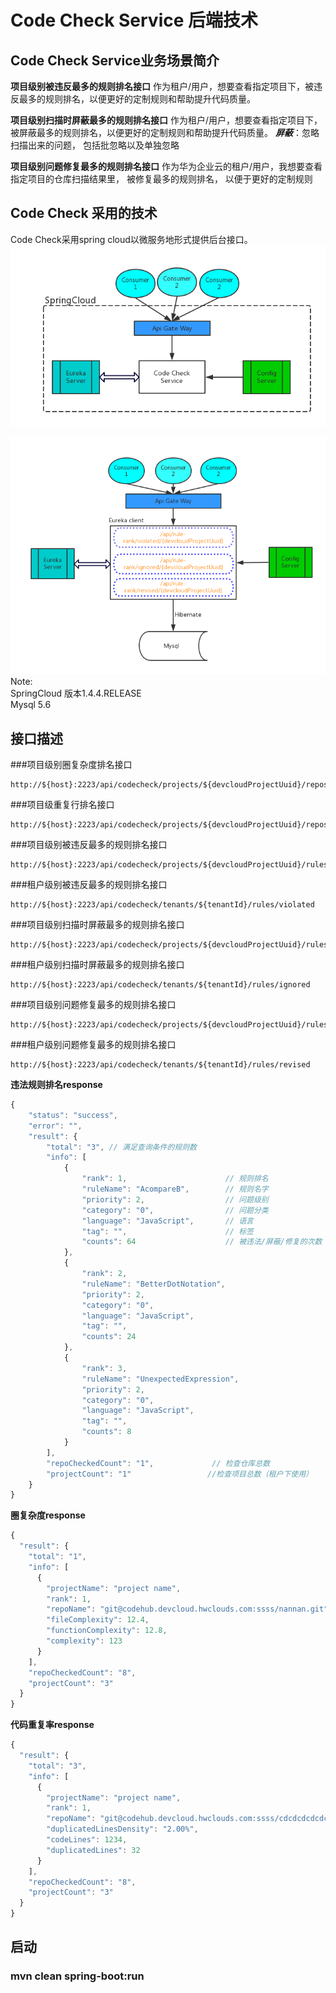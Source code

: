 # Code Check Service 后端技术
## Code Check Service业务场景简介
**项目级别被违反最多的规则排名接口**
作为租户/用户，想要查看指定项目下，被违反最多的规则排名，以便更好的定制规则和帮助提升代码质量。

**项目级别扫描时屏蔽最多的规则排名接口**
作为租户/用户，想要查看指定项目下，被屏蔽最多的规则排名，以便更好的定制规则和帮助提升代码质量。
***屏蔽***：忽略扫描出来的问题， 包括批忽略以及单独忽略

**项目级别问题修复最多的规则排名接口**
作为华为企业云的租户/用户，我想要查看指定项目的仓库扫描结果里， 被修复最多的规则排名， 以便于更好的定制规则

## Code Check 采用的技术
Code Check采用spring cloud以微服务地形式提供后台接口。
![](readme/codecheck-overview.png)

![](readme/codecheck-detail.png)
<br>
Note: <br>
SpringCloud 版本1.4.4.RELEASE <br>
Mysql 5.6

## 接口描述

###项目级别圈复杂度排名接口
```
http://${host}:2223/api/codecheck/projects/${devcloudProjectUuid}/repos/complexity
```
###项目级重复行排名接口
```
http://${host}:2223/api/codecheck/projects/${devcloudProjectUuid}/repos/duplicatedLine
```
###项目级别被违反最多的规则排名接口
```
http://${host}:2223/api/codecheck/projects/${devcloudProjectUuid}/rules/violated
```
###租户级别被违反最多的规则排名接口
```
http://${host}:2223/api/codecheck/tenants/${tenantId}/rules/violated
```
###项目级别扫描时屏蔽最多的规则排名接口
```
http://${host}:2223/api/codecheck/projects/${devcloudProjectUuid}/rules/ignored
```
###租户级别扫描时屏蔽最多的规则排名接口
```
http://${host}:2223/api/codecheck/tenants/${tenantId}/rules/ignored
```
###项目级别问题修复最多的规则排名接口
```
http://${host}:2223/api/codecheck/projects/${devcloudProjectUuid}/rules/revised
```
###租户级别问题修复最多的规则排名接口
```
http://${host}:2223/api/codecheck/tenants/${tenantId}/rules/revised
```
**违法规则排名response**

```javascript
{
    "status": "success",
    "error": "",
    "result": {
        "total": "3", // 满足查询条件的规则数
        "info": [
            {
                "rank": 1,                      // 规则排名
                "ruleName": "AcompareB",        // 规则名字
                "priority": 2,                  // 问题级别
                "category": "0",                // 问题分类
                "language": "JavaScript",       // 语言
                "tag": "",                      // 标签
                "counts": 64                    // 被违法/屏蔽/修复的次数
            },
            {
                "rank": 2,
                "ruleName": "BetterDotNotation",
                "priority": 2,
                "category": "0",
                "language": "JavaScript",
                "tag": "",
                "counts": 24
            },
            {
                "rank": 3,
                "ruleName": "UnexpectedExpression",
                "priority": 2,
                "category": "0",
                "language": "JavaScript",
                "tag": "",
                "counts": 8
            }
        ],
        "repoCheckedCount": "1",             // 检查仓库总数
        "projectCount": "1"                 //检查项目总数（租户下使用）
    }
}
```
**圈复杂度response**

```javascript
{
  "result": {
    "total": "1",
    "info": [
      {
        "projectName": "project name",
        "rank": 1,
        "repoName": "git@codehub.devcloud.hwclouds.com:ssss/nannan.git",
        "fileComplexity": 12.4,
        "functionComplexity": 12.8,
        "complexity": 123
      }
    ],
    "repoCheckedCount": "8",
    "projectCount": "3"
  }
}
```

**代码重复率response**

```javascript
{
  "result": {
    "total": "3",
    "info": [
      {
        "projectName": "project name",
        "rank": 1,
        "repoName": "git@codehub.devcloud.hwclouds.com:ssss/cdcdcdcdcdcd.git",
        "duplicatedLinesDensity": "2.00%",
        "codeLines": 1234,
        "duplicatedLines": 32
      }
    ],
    "repoCheckedCount": "8",
    "projectCount": "3"
  }
}
```
## 启动
### mvn clean spring-boot:run
